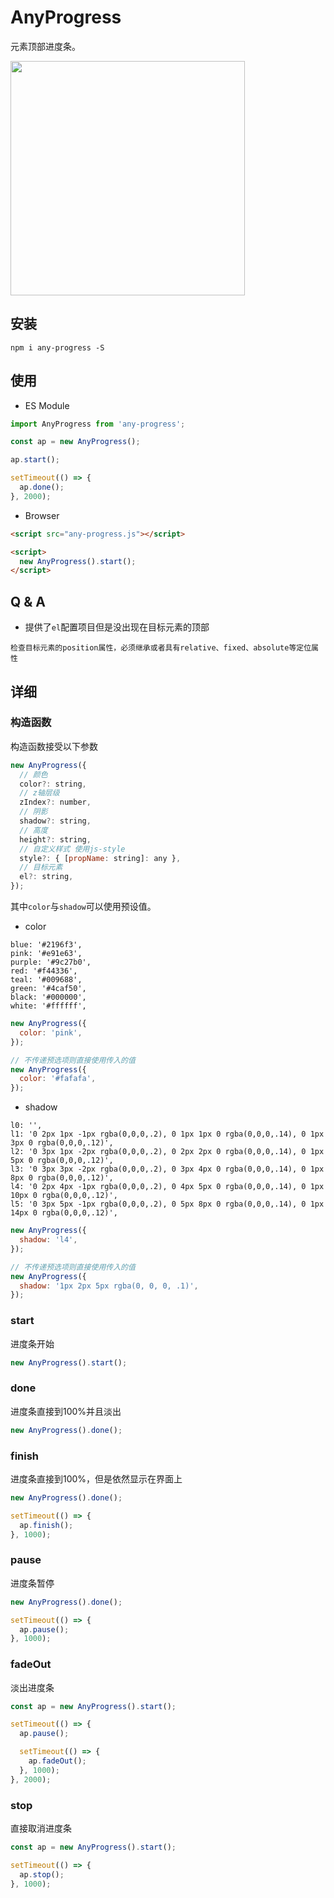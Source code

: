 # AnyProgress

元素顶部进度条。

<img width="375" src="https://github.com/hiNISAL/any-progress/blob/master/public/preview.gif?raw=true" />

## 安装

``` shell
npm i any-progress -S
```

## 使用

- ES Module

``` js
import AnyProgress from 'any-progress';

const ap = new AnyProgress();

ap.start();

setTimeout(() => {
  ap.done();
}, 2000);
```

- Browser

``` html
<script src="any-progress.js"></script>

<script>
  new AnyProgress().start();  
</script>
```

## Q & A

- 提供了`el`配置项目但是没出现在目标元素的顶部

`检查目标元素的position属性，必须继承或者具有relative、fixed、absolute等定位属性`

## 详细

### 构造函数

构造函数接受以下参数

``` js
new AnyProgress({
  // 颜色
  color?: string,
  // z轴层级
  zIndex?: number,
  // 阴影
  shadow?: string,
  // 高度
  height?: string,
  // 自定义样式 使用js-style
  style?: { [propName: string]: any },
  // 目标元素
  el?: string,
});
```

其中`color`与`shadow`可以使用预设值。

- color

``` shell
blue: '#2196f3',
pink: '#e91e63',
purple: '#9c27b0',
red: '#f44336',
teal: '#009688',
green: '#4caf50',
black: '#000000',
white: '#ffffff',
```

``` js
new AnyProgress({
  color: 'pink',
});

// 不传递预选项则直接使用传入的值
new AnyProgress({
  color: '#fafafa',
});
```

- shadow

``` shell
l0: '',
l1: '0 2px 1px -1px rgba(0,0,0,.2), 0 1px 1px 0 rgba(0,0,0,.14), 0 1px 3px 0 rgba(0,0,0,.12)',
l2: '0 3px 1px -2px rgba(0,0,0,.2), 0 2px 2px 0 rgba(0,0,0,.14), 0 1px 5px 0 rgba(0,0,0,.12)',
l3: '0 3px 3px -2px rgba(0,0,0,.2), 0 3px 4px 0 rgba(0,0,0,.14), 0 1px 8px 0 rgba(0,0,0,.12)',
l4: '0 2px 4px -1px rgba(0,0,0,.2), 0 4px 5px 0 rgba(0,0,0,.14), 0 1px 10px 0 rgba(0,0,0,.12)',
l5: '0 3px 5px -1px rgba(0,0,0,.2), 0 5px 8px 0 rgba(0,0,0,.14), 0 1px 14px 0 rgba(0,0,0,.12)',
```

``` js
new AnyProgress({
  shadow: 'l4',
});

// 不传递预选项则直接使用传入的值
new AnyProgress({
  shadow: '1px 2px 5px rgba(0, 0, 0, .1)',
});
```

### start

进度条开始

``` js
new AnyProgress().start();
```

### done

进度条直接到100%并且淡出

``` js
new AnyProgress().done();
```

### finish

进度条直接到100%，但是依然显示在界面上

``` js
new AnyProgress().done();

setTimeout(() => {
  ap.finish();
}, 1000);
```

### pause

进度条暂停

``` js
new AnyProgress().done();

setTimeout(() => {
  ap.pause();
}, 1000);
```

### fadeOut

淡出进度条

``` js
const ap = new AnyProgress().start();

setTimeout(() => {
  ap.pause();

  setTimeout(() => {
    ap.fadeOut();
  }, 1000);
}, 2000);
```

### stop

直接取消进度条

``` js
const ap = new AnyProgress().start();

setTimeout(() => {
  ap.stop();
}, 1000);
```
